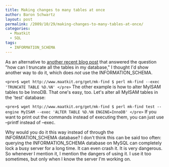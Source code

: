 ```yaml
---
title: Making changes to many tables at once
author: Baron Schwartz
layout: post
permalink: /2009/10/29/making-changes-to-many-tables-at-once/
categories:
  - Maatkit
  - SQL
tags:
  - INFORMATION_SCHEMA
---
```

As an alternative to [another recent blog post][1] that answered the question "how can I truncate all the tables in my database," I thought I'd show another way to do it, which does *not* use the INFORMATION_SCHEMA.

`<pre>$ wget http://www.maatkit.org/get/mk-find
$ perl mk-find --exec 'TRUNCATE TABLE %D.%N'
</pre>` 
The other example is how to alter MyISAM tables to be InnoDB. That one's easy, too. Let's alter all MyISAM tables in the 'test' database:

`<pre>$ wget http://www.maatkit.org/get/mk-find
$ perl mk-find test --engine MyISAM --exec 'ALTER TABLE %D.%N ENGINE=InnoDB'
</pre>` 
If you want to print out the commands instead of executing them, you can just use &#8211;printf instead of &#8211;exec.

Why would you do it this way instead of through the INFORMATION\_SCHEMA database? I don't think this can be said too often: querying the INFORMATION\_SCHEMA database on MySQL can completely lock a busy server for a long time. It can even crash it. It is very dangerous. So whenever I mention it, I mention the dangers of using it. I use it too sometimes, but only when I know the server I'm working on.

 [1]: http://blogs.sun.com/trentlloyd/entry/making_changes_to_all_tables
